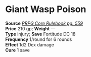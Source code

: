 # Giant Wasp Poison

**Source** [_PRPG Core Rulebook pg. 559_](http://paizo.com/pathfinderRPG/v5748btpy88yj)  
**Price** 210 gp; **Weight** —  
**Type** injury; **Save** Fortitude DC 18  
**Frequency** 1/round for 6 rounds  
**Effect** 1d2 Dex damage  
**Cure** 1 save